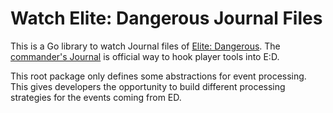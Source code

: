 # Watch Elite: Dangerous Journal Files

This is a Go library to watch Journal files of
[Elite: Dangerous](https://www.elitedangerous.com/). The
[commander's Journal](https://forums.frontier.co.uk/forums/elite-api-and-tools/)
is official way to hook player tools into E:D.

This root package only defines some abstractions for event processing. This
gives developers the opportunity to build different processing strategies
for the events coming from ED.
